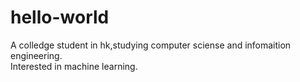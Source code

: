 # hello-world
A colledge student in hk,studying computer sciense and infomaition engineering.<br />
Interested in machine learning.
